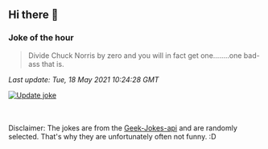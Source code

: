 ## Hi there 👋

### Joke of the hour
<!-- joke -->
>Divide Chuck Norris by zero and you will in fact get one........one bad-ass that is.
<!-- /joke -->

*Last update: Tue, 18 May 2021 10:24:28 GMT*

[![Update joke](https://github.com/nclskfm/nclskfm/actions/workflows/joke.yml/badge.svg)](https://github.com/nclskfm/nclskfm/actions/workflows/joke.yml)

<br><br>
Disclaimer: The jokes are from the [Geek-Jokes-api](https://github.com/sameerkumar18/geek-joke-api) and are randomly selected. That's why they are unfortunately often not funny. :D
